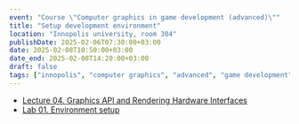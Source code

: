 ```yaml
---
event: "Course \"Computer graphics in game development (advanced)\""
title: "Setup development environment"
location: "Innopolis university, room 304"
publishDate: 2025-02-06T07:30:00+03:00
date: 2025-02-08T10:50:00+03:00
date_end: 2025-02-08T14:20:00+03:00
draft: false
tags: ["innopolis", "computer graphics", "advanced", "game development"]
---
```


- [Lecture 04. Graphics API and Rendering Hardware Interfaces](https://djbelyak.ru/talk/acg-in-gd-2025-spring/04_Graphics_API_and_Rendering_Hardware_Interfaces/) 
- [Lab 01. Environment setup](https://djbelyak.ru/talk/acg-in-gd-2025-spring/05_Environment_setup/) 